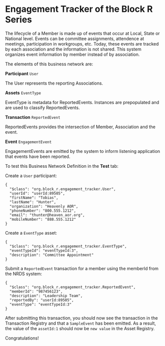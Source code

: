 # Engagement Tracker of the Block R Series

The lifecycle of a Member is made up of events that occur at Local, State or National level.  Events can be committee assignments, attendence at meetings, participation in workgroups, etc.  Today, these events are tracked by each association and the information is not shared.  This system organizes event information by member instead of by association.
 
The elements of this business network are:

**Participant**
`User`

The User represents the reporting Associations.

**Assets**
`EventType`

EventType is metadata for ReportedEvents.  Instances are prepopulated and are used to classify ReportedEvents.

**Transaction**
`ReportedEvent`

ReportedEvents provides the intersection of Member, Association and the event.

**Event**
`EngagementEvent`

EngagementEvents are emitted by the system to inform listening application that events have been reported. 

To test this Business Network Definition in the **Test** tab:

Create a `User` participant:

```
{
  "$class": "org.block_r.engagement_tracker.User",
  "userId": "userId:89505",
  "firstName": "Tobias",
  "lastName": "Hunter",
  "organization": "Heavenly AOR",
  "phoneNumber": "800.555.1212",
  "email": "thunter@heaven_aor.org",
  "mobileNumber": "888.555.1212"
}
```

Create a `EventType` asset:

```
{
  "$class": "org.block_r.engagement_tracker.EventType",
  "eventTypeId": "eventTypeId:3",
  "description": "Committee Appointment"
}
```

Submit a `ReportedEvent` transaction for a member using the memberId from the NRDS system:

```
{
  "$class": "org.block_r.engagement_tracker.ReportedEvent",
  "memberId": "987456123",
  "description": "Leadership Team",
  "reportedBy": "userId:89505",
  "eventType": "eventTypeId:3"
}
```

After submitting this transaction, you should now see the transaction in the Transaction Registry and that a `SampleEvent` has been emitted. As a result, the value of the `assetId:1` should now be `new value` in the Asset Registry.

Congratulations!

